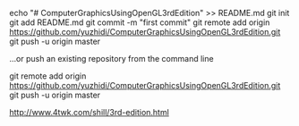 echo "# ComputerGraphicsUsingOpenGL3rdEdition" >> README.md
git init
git add README.md
git commit -m "first commit"
git remote add origin https://github.com/yuzhidi/ComputerGraphicsUsingOpenGL3rdEdition.git
git push -u origin master

…or push an existing repository from the command line


git remote add origin https://github.com/yuzhidi/ComputerGraphicsUsingOpenGL3rdEdition.git
git push -u origin master

http://www.4twk.com/shill/3rd-edition.html
